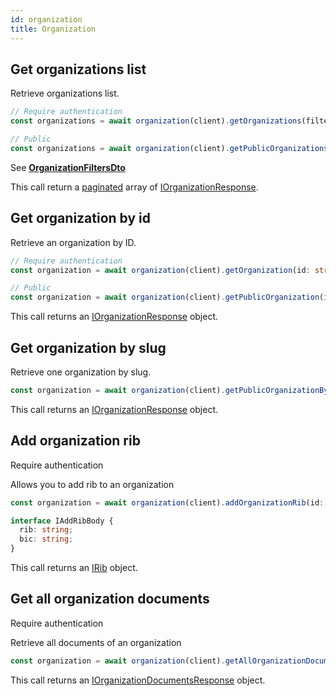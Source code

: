 ```yaml
---
id: organization
title: Organization
---
```


## Get organizations list

Retrieve organizations list.

```ts
// Require authentication
const organizations = await organization(client).getOrganizations(filters: OrganizationFiltersDto);

// Public
const organizations = await organization(client).getPublicOrganizations(filters: OrganizationFiltersDto);
```

See [**OrganizationFiltersDto**](organization-types#organizationfiltersdto)

This call return a [paginated](pagination#pagination) array of [IOrganizationResponse](organization-types#iorganizationresponse).

## Get organization by id

Retrieve an organization by ID.

```ts
// Require authentication
const organization = await organization(client).getOrganization(id: string);

// Public
const organization = await organization(client).getPublicOrganization(id: string);
```

This call returns an [IOrganizationResponse](organization-types#iorganizationresponse) object.

## Get organization by slug

Retrieve one organization by slug.

```ts
const organization = await organization(client).getPublicOrganizationBySlug(slug: string);
```

This call returns an [IOrganizationResponse](organization-types#iorganizationresponse) object.

## Add organization rib

<span class="badge badge--warning">Require authentication</span>

Allows you to add rib to an organization

```ts
const organization = await organization(client).addOrganizationRib(id: string, info: IAddRibBody);
```

```ts
interface IAddRibBody {
  rib: string;
  bic: string;
}
```

This call returns an [IRib](wallet-type#irib) object.

## Get all organization documents

<span class="badge badge--warning">Require authentication</span>

Retrieve all documents of an organization

```ts
const organization = await organization(client).getAllOrganizationDocuments(id: string);
```

This call returns an [IOrganizationDocumentsResponse](organization-types#iorganizationdocumentresponse) object.
